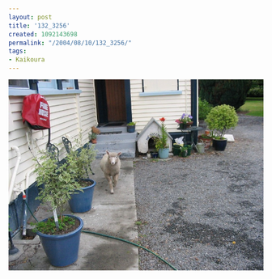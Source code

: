 ```yaml
---
layout: post
title: '132_3256'
created: 1092143698
permalink: "/2004/08/10/132_3256/"
tags:
- Kaikoura
---
```


<img src="/image/images/132_3256-1146.jpg"/>

